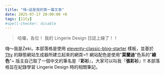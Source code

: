 ```yaml
---
title: "嗨~這是我的第一篇文章"
date: 2025-07-17 20:00:00 +8
tags: [11ty]
#spell-checker: disable
---
```


> 哈囉，各位！ 我的 Lingerie Design 日誌上線了！！

嗨～我是Zeki，本部落格是使用 [eleventy-classic-blog-starter](https://github.com/TigersWay/eleventy-classic-blog-starter) 樣板，並基於 [11ty](https://www.11ty.dev/) 的靜態網站生成器所建立起來的網頁~!!
網站配色是使用"**莫蘭迪**"色系的"**綠色**"~
版主自己取了一個中文的筆名是『**彩衫**』，大家可以叫我『**張彩衫**』!!
本部落格旨在紀錄學習 Lingerie Design 時的相關筆記。